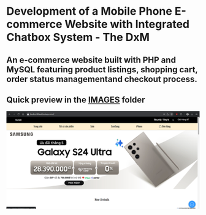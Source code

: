 # Development of a Mobile Phone E-commerce Website with Integrated Chatbox System - The DxM
An e-commerce website built with PHP and MySQL featuring product listings, shopping cart, order status managementand checkout process.
-----------------------------------
Quick preview in the <a href="IMAGES">IMAGES</a> folder
-----------------------------------
<img src="IMAGES/homepage.png" alt="">
